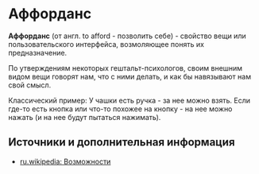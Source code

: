 # Аффорданс

**Аффорданс** (от англ. to afford - позволить себе) - свойство вещи или пользовательского интерфейса, возмоляющее понять их предназначение.

По утверждениям некоторых гештальт-психологов, своим внешним видом вещи говорят нам, что с ними делать, и как бы навязывают нам свой смысл.

Классический пример:
У чашки есть ручка - за нее можно взять. Если где-то есть кнопка или что-то похожее на кнопку - на нее можно нажать (и на нее будут пытаться нажимать).


## Источники и дополнительная информация

- [ru.wikipedia: Возможности](https://ru.wikipedia.org/wiki/Возможности)